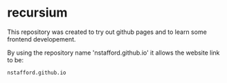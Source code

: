# recursium
This repository was created to try out github pages and to learn some frontend developement.

By using the repository name 'nstafford.github.io' it allows the website link to be:

    nstafford.github.io
